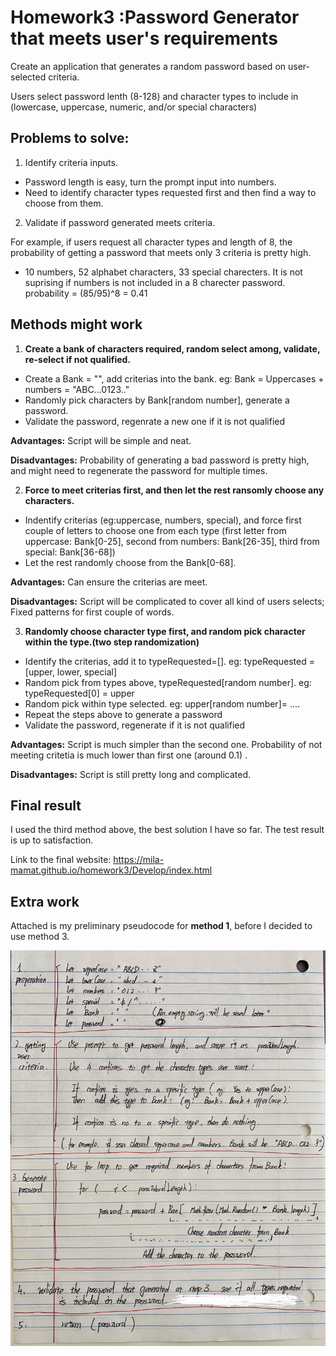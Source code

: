 # Homework3 :Password Generator that meets user's requirements 
Create an application that generates a random password based on user-selected criteria. 

Users select password lenth (8-128) and character types to include in (lowercase, uppercase, numeric, and/or special characters)


## Problems to solve:
1. Identify criteria inputs. 
*  Password length is easy, turn the prompt input into numbers. 
*  Need to identify character types requested first and then find a way to choose from them.

2. Validate if password generated meets criteria. 

For example, if users request all character types and length of 8, the probability of getting a password that meets only 3 criteria is pretty high. 
* 10 numbers, 52 alphabet characters, 33 special charecters. It is not suprising if numbers is not included in a 8 charecter password. probability = (85/95)^8 = 0.41


## Methods might work
1. **Create a bank of characters required, random select among, validate, re-select if not qualified.**
* Create a Bank = "", add criterias into the bank. eg: Bank = Uppercases + numbers = "ABC...0123.."
* Randomly pick characters by Bank[random number], generate a password.
* Validate the password, regenrate a new one if it is not qualified 

**Advantages:** Script will be simple and neat.

**Disadvantages:** Probability of generating a bad password is pretty high, and might need to regenerate the password for multiple times.


2.  **Force to meet criterias first, and then let the rest ransomly choose any characters.**
* Indentify criterias (eg:uppercase, numbers, special), and force first couple of letters to choose one from each type (first letter from uppercase: Bank[0-25], second from numbers: Bank[26-35], third from special: Bank[36-68])
* Let the rest randomly choose from the Bank[0-68].

**Advantages:** Can ensure the criterias are meet.

**Disadvantages:** Script will be complicated to cover all kind of users selects; Fixed patterns for first couple of words.  


3. **Randomly choose character type first, and random pick character within the type.(two step randomization)**
* Identify the criterias, add it to typeRequested=[]. eg: typeRequested = [upper, lower, special]
* Random pick from types above, typeRequested[random number]. eg: typeRequested[0] = upper
* Random pick within type selected. eg: upper[random number]= ....
* Repeat the steps above to generate a password
* Validate the password, regenerate if it is not qualified

**Advantages:** Script is much simpler than the second one. Probability of not meeting critetia is much lower than first one (around 0.1) .

**Disadvantages:** Script is still pretty long and complicated. 


## Final result
I used the third method above, the best solution I have so far. The test result is up to satisfaction. 

Link to the final website: https://mila-mamat.github.io/homework3/Develop/index.html


## Extra work
Attached is my preliminary pseudocode for **method 1**, before I decided to use method 3. 

![method 1 pseudocode](https://github.com/mila-mamat/homework3/blob/master/Assets/IMG_6185.jpg)

